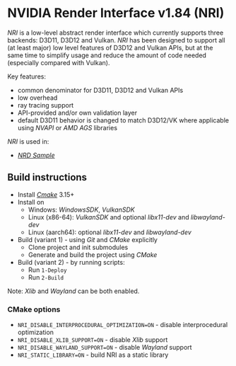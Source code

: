 # NVIDIA Render Interface v1.84 (NRI)

*NRI* is a low-level abstract render interface which currently supports three backends: D3D11, D3D12 and Vulkan. *NRI* has been designed to support all (at least major) low level features of D3D12 and Vulkan APIs, but at the same time to simplify usage and reduce the amount of code needed (especially compared with Vulkan).

 Key features:
 - common denominator for D3D11, D3D12 and Vulkan APIs
 - low overhead
 - ray tracing support
 - API-provided and/or own validation layer
 - default D3D11 behavior is changed to match D3D12/VK where applicable using *NVAPI* or *AMD AGS* libraries

 *NRI* is used in:
 - [*NRD Sample*](https://github.com/NVIDIAGameWorks/NRDSample)

## Build instructions

- Install [*Cmake*](https://cmake.org/download/) 3.15+
- Install on
    - Windows: *WindowsSDK*, *VulkanSDK*
    - Linux (x86-64): *VulkanSDK* and optional *libx11-dev* and *libwayland-dev*
    - Linux (aarch64): optional *libx11-dev* and *libwayland-dev*
- Build (variant 1) - using *Git* and *CMake* explicitly
    - Clone project and init submodules
    - Generate and build the project using *CMake*
- Build (variant 2) - by running scripts:
    - Run `1-Deploy`
    - Run `2-Build`

Note: *Xlib* and *Wayland* can be both enabled.

### CMake options

- `NRI_DISABLE_INTERPROCEDURAL_OPTIMIZATION=ON` - disable interprocedural optimization
- `NRI_DISABLE_XLIB_SUPPORT=ON` - disable *Xlib* support
- `NRI_DISABLE_WAYLAND_SUPPORT=ON` - disable *Wayland* support
- `NRI_STATIC_LIBRARY=ON` - build NRI as a static library
